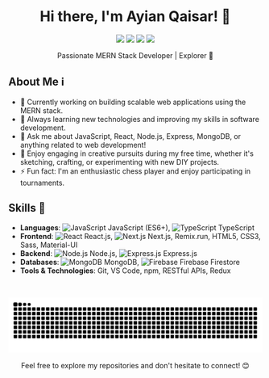 <!-- Header -->
<h1 align="center">Hi there, I'm Ayian Qaisar! 👋</h1>
<p align="center">
  <a href="https://www.linkedin.com/in/ayian-qaisar"><img src="https://img.shields.io/badge/LinkedIn-Ayian%20Qaisar-blue?style=flat&logo=linkedin"></a>
  <a href="mailto:ayianqaisar20@gmail.com"><img src="https://img.shields.io/badge/Gmail-ayianqaisar20%40gmail.com-red?style=flat&logo=gmail"></a>
  <a href="https://discord.gg/eVmpmhjGEY"><img src="https://img.shields.io/badge/Discord-https%3A%2F%2Fdiscord.gg%2FeVmpmhjGEY-blue?style=flat&logo=discord"></a>
  <a href="https://www.behance.net/ayianqaisar"><img src="https://img.shields.io/badge/Behance-Ayian%20Qaisar-blue?style=flat&logo=behance"></a>
</p>

<!-- Introduction -->
<p align="center">Passionate MERN Stack Developer | Explorer 🚀</p>

<!-- About Me -->
## About Me ℹ️
- 🔭 Currently working on building scalable web applications using the MERN stack.
- 🌱 Always learning new technologies and improving my skills in software development.
- 💬 Ask me about JavaScript, React, Node.js, Express, MongoDB, or anything related to web development!
- 🎨 Enjoy engaging in creative pursuits during my free time, whether it's sketching, crafting, or experimenting with new DIY projects.
- ⚡ Fun fact: I'm an enthusiastic chess player and enjoy participating in tournaments.

<!-- Skills -->
## Skills 💼
- **Languages**: ![JavaScript](https://img.icons8.com/color/30/000000/javascript.png) JavaScript (ES6+), ![TypeScript](https://img.icons8.com/color/30/000000/typescript.png) TypeScript
- **Frontend**: ![React](https://img.icons8.com/ultraviolet/30/000000/react.png) React.js, ![Next.js](https://img.icons8.com/color/30/000000/nextjs.png) Next.js, Remix.run, HTML5, CSS3, Sass, Material-UI
- **Backend**: ![Node.js](https://img.icons8.com/color/30/000000/nodejs.png) Node.js, ![Express.js](https://img.icons8.com/office/30/000000/express-js.png) Express.js
- **Databases**: ![MongoDB](https://img.icons8.com/color/30/000000/mongodb.png) MongoDB, ![Firebase](https://img.icons8.com/color/30/000000/firebase.png) Firebase Firestore
- **Tools & Technologies**: Git, VS Code, npm, RESTful APIs, Redux


<!-- Snake Animation -->
<br clear="both">
<p align="center"><img src="https://raw.githubusercontent.com/Ayian-Qaisar/Ayian-Qaisar/output/github-contribution-grid-snake.svg" alt="Snake animation" /></p>

<!-- Footer -->
<p align="center">Feel free to explore my repositories and don't hesitate to connect! 😊</p>
